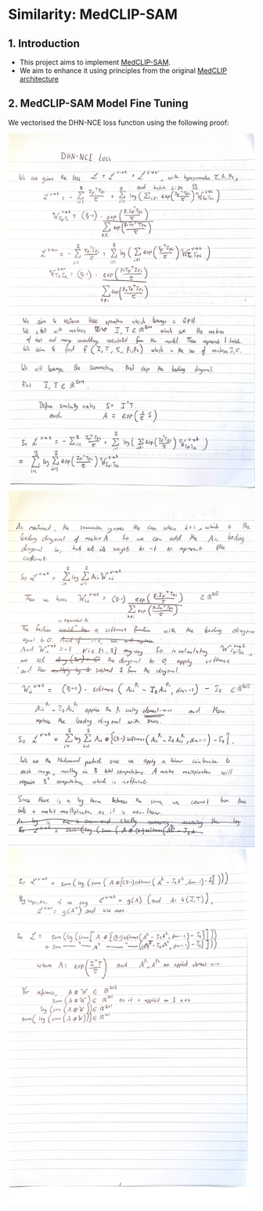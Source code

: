 # Similarity: MedCLIP-SAM

## 1. Introduction
- This project aims to implement [MedCLIP-SAM](https://arxiv.org/pdf/2403.20253).
- We aim to enhance it using principles from the original [MedCLIP architecture](https://arxiv.org/pdf/2210.10163)

## 2. MedCLIP-SAM Model Fine Tuning

We vectorised the DHN-NCE loss function using the following proof:

![proof1](MedCLIP_SAM.png)
![proof2](MedCLIP_SAM2.png)
![proof3](MedCLIP_SAM3.png)
